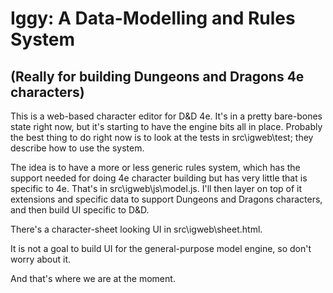Iggy: A Data-Modelling and Rules System
=======================================

(Really for building Dungeons and Dragons 4e characters)
--------------------------------------------------------

This is a web-based character editor for D&D 4e. It's in a pretty
bare-bones state right now, but it's starting to have the engine bits
all in place. Probably the best thing to do right now is to look at
the tests in src\igweb\test; they describe how to use the system.

The idea is to have a more or less generic rules system, which has the
support needed for doing 4e character building but has very little
that is specific to 4e. That's in src\igweb\js\model.js. I'll then
layer on top of it extensions and specific data to support Dungeons
and Dragons characters, and then build UI specific to D&D.

There's a character-sheet looking UI in src\igweb\sheet.html.

It is not a goal to build UI for the general-purpose model engine, so
don't worry about it.

And that's where we are at the moment.
